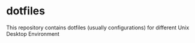 # dotfiles
This repository contains dotfiles (usually configurations) for different Unix Desktop Environment
